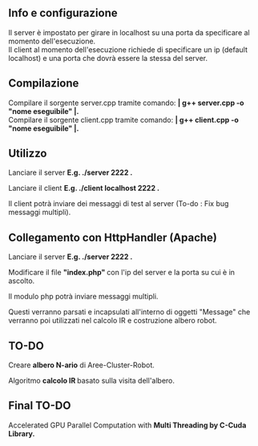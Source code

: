 ## Info e configurazione

Il server è impostato per girare in localhost su una porta da specificare al momento dell'esecuzione. <br/>
Il client al momento dell'esecuzione richiede di specificare un ip (default localhost) e una porta che dovrà essere la stessa del server. <br/>

## Compilazione

Compilare il sorgente server.cpp tramite comando: <b> | g++ server.cpp -o "nome eseguibile" |.</b> <br/>
Compilare il sorgente client.cpp tramite comando: <b> | g++ client.cpp -o "nome eseguibile" |.</b> <br/>

## Utilizzo

Lanciare il server <b> E.g. ./server 2222 . </b> <br/>
 
Lanciare il client <b> E.g. ./client localhost 2222 . </b> <br/>


Il client potrà inviare dei messaggi di test al server (To-do : Fix bug messaggi multipli). <br/>


## Collegamento con HttpHandler (Apache)

Lanciare il server <b> E.g. ./server 2222 . </b><br/>

Modificare il file <b> "index.php" </b> con l'ip del server e la porta su cui è in ascolto. <br/>

Il modulo php potrà inviare messaggi multipli. <br/>

Questi verranno parsati e incapsulati all'interno di oggetti "Message" che verranno poi utilizzati nel calcolo IR e costruzione albero robot. <br/>


## TO-DO

Creare <b>albero N-ario</b> di Aree-Cluster-Robot. <br/>

Algoritmo <b>calcolo IR </b>basato sulla visita dell'albero. <br/>


## Final TO-DO

Accelerated GPU Parallel Computation with <b>Multi Threading by C-Cuda Library.</b> <br/>

